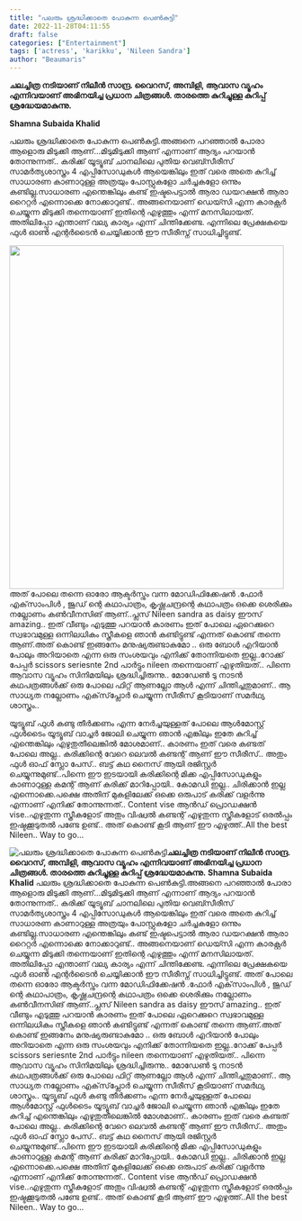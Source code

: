 ```yaml
---
title: "പലരും ശ്രദ്ധിക്കാതെ പോകുന്ന പെൺകുട്ടി"
date: 2022-11-28T04:11:55
draft: false
categories: ["Entertainment"]
tags: ['actress', 'karikku', 'Nileen Sandra']
author: "Beaumaris"
---
```


<strong>ചലച്ചിത്ര നടിയാണ് നിലീന്‍ സാന്ദ്ര. വൈറസ്, അമ്പിളി, ആവാസ വ്യൂഹം എന്നിവയാണ് അഭിനയിച്ച പ്രധാന ചിത്രങ്ങള്‍. താരത്തെ കുറിച്ചുള്ള കുറിപ്പ് ശ്രദ്ധേയമാകുന്നു. </strong>

<strong>Shamna Subaida Khalid</strong>

പലരും ശ്രദ്ധിക്കാതെ പോകുന്ന പെൺകുട്ടി.അങ്ങനെ പറഞ്ഞാൽ പോരാ ആളൊരു മിടുക്കി ആണ്...മിടുമിടുക്കി ആണ് എന്നാണ് ആദ്യം പറയാൻ തോന്നുന്നത്.. കരിക്ക് യൂട്യൂബ് ചാനലിലെ പുതിയ വെബ്സീരീസ് സാമർത്യശാസ്ത്രം 4 എപ്പിസോഡുകൾ ആയെങ്കിലും ഇത് വരെ അതെ കുറിച്ച് സാധാരണ കാണാറുള്ള അത്രയും പോസ്റ്റുകളോ ചർച്ചകളോ ഒന്നും കണ്ടില്ല.സാധാരണ എന്തെങ്കിലും കണ്ട് ഇഷ്ടപെട്ടാൽ ആരാ ഡയറക്ഷൻ ആരാ റൈറ്റർ എന്നൊക്കെ നോക്കാറുണ്ട്.. അങ്ങനെയാണ് ഡെയ്സി എന്ന കാരക്റ്റർ ചെയ്യുന്ന മിടുക്കി തന്നെയാണ് ഇതിന്റെ എഴുത്തും എന്ന് മനസിലായത്. അതിലിപ്പോ എന്താണ് വല്യ കാര്യം എന്ന് ചിന്തിക്കേണ്ട. എന്നിലെ പ്രേക്ഷകയെ ഫുൾ ഓൺ എന്റർടൈൻ ചെയ്യിക്കാൻ ഈ സീരീസ്ന് സാധിച്ചിട്ടുണ്ട്.

<img class="wp-image-364009 aligncenter" src="https://cdn.boolokam.com/articles/2022/11/dddd-1-240x300.jpg" alt="" width="488" height="610" />അത് പോലെ തന്നെ ഓരോ ആക്ടർസ്നും വന്ന മോഡിഫിക്കേഷൻ .ഫോർ എക്‌സാംപിൾ , ജൂഡ് ന്റെ കഥാപാത്രം, കൃഷ്ണചന്ദ്രന്റെ കഥാപത്രം ഒക്കെ ശെരിക്കും നല്ലോണം കൺവീനസിങ് ആണ്..പ്ലസ് Nileen sandra as daisy ഈസ്‌ amazing.. ഇത് വീണ്ടും എടുത്തു പറയാൻ കാരണം ഇത് പോലെ ഏറെക്കുറെ സ്വഭാവമുള്ള ഒന്നിലധികം സ്ത്രീകളെ ഞാൻ കണ്ടിട്ടുണ്ട് എന്നത് കൊണ്ട് തന്നെ ആണ്.അത് കൊണ്ട് ഇങ്ങനേം മനുഷ്യരുണ്ടാകുമോ .. ഒരു ബോൾ എറിയാൻ പോലും അറിയാതെ എന്ന ഒരു സംശയവും എനിക്ക് തോന്നിയതെ ഇല്ല..റോക്ക് പേപ്പർ scissors seriesnte 2nd പാർട്ടും nileen തന്നെയാണ് എഴുതിയത്.. പിന്നെ ആവാസ വ്യൂഹം സിനിമയിലും ശ്രദ്ധിച്ചിരുന്നു.. മോഡേൺ ടു നാടൻ കഥപത്രങ്ങൾക്ക് ഒരു പോലെ ഫിറ്റ്‌ ആണല്ലോ ആൾ എന്ന് ചിന്തിച്ചതുമാണ്.. ആ സാധ്യത നല്ലോണം എക്‌സ്‌പ്ലോർ ചെയ്യുന്ന സീരീസ് കൂടിയാണ് സമർഥ്യ ശാസ്ത്രം..

യൂട്യൂബ് ഫുൾ കണ്ടു തീർക്കണം എന്ന നേർച്ചയുള്ളത് പോലെ ആൾമോസ്റ്റ് ഫുൾടൈം യൂട്യൂബ് വാച്ചർ ജോലി ചെയ്യുന്ന ഞാൻ എങ്കിലും ഇതേ കുറിച്ച് എന്തെങ്കിലും എഴുതുതീലെങ്കിൽ മോശമാണ്.. കാരണം ഇത് വരെ കണ്ടത് പോലെ അല്ല.. കരിക്കിന്റെ വേറെ ലെവൽ കണ്ടന്റ് ആണ് ഈ സീരീസ്.. അതും ഫുൾ ഓഫ് സ്ലോ പേസ്.. ബട്ട്‌ കഥ നൈസ് ആയി രജിസ്റ്റർ ചെയ്യുന്നുമുണ്ട്..പിന്നെ ഈ ഇടയായി കരിക്കിന്റെ മിക്ക എപ്പിസോഡുകളും കാണാറുള്ള കമന്റ്‌ ആണ് കരിക്ക് മാറിപ്പോയി.. കോമഡി ഇല്ല.. ചിരിക്കാൻ ഇല്ല എന്നൊക്കെ.പക്ഷെ അതിന് മുകളിലേക്ക് ഒക്കെ ഒരുപാട് കരിക്ക് വളർന്നു എന്നാണ് എനിക്ക് തോന്നുന്നത്.. Content vise ആൻഡ് പ്രൊഡക്ഷൻ vise..എഴുതുന്ന സ്ത്രീകളോട് അതും വിഷ്വൽ കണ്ടന്റ് എഴുതുന്ന സ്ത്രീകളോട് ഒരൽപ്പം ഇഷ്ടക്കൂടുതൽ പണ്ടേ ഉണ്ട്.. അത് കൊണ്ട് കൂടി ആണ് ഈ എഴുത്ത്..All the best Nileen.. Way to go...


![പലരും ശ്രദ്ധിക്കാതെ പോകുന്ന പെൺകുട്ടി](https://cdn.boolokam.com/articles/2022/11/dddd-1-240x300.jpg)**ചലച്ചിത്ര നടിയാണ് നിലീന്‍ സാന്ദ്ര. വൈറസ്, അമ്പിളി, ആവാസ വ്യൂഹം എന്നിവയാണ് അഭിനയിച്ച പ്രധാന ചിത്രങ്ങള്‍. താരത്തെ കുറിച്ചുള്ള കുറിപ്പ് ശ്രദ്ധേയമാകുന്നു.** **Shamna Subaida Khalid** പലരും ശ്രദ്ധിക്കാതെ പോകുന്ന പെൺകുട്ടി.അങ്ങനെ പറഞ്ഞാൽ പോരാ ആളൊരു മിടുക്കി ആണ്...മിടുമിടുക്കി ആണ് എന്നാണ് ആദ്യം പറയാൻ തോന്നുന്നത്.. കരിക്ക് യൂട്യൂബ് ചാനലിലെ പുതിയ വെബ്സീരീസ് സാമർത്യശാസ്ത്രം 4 എപ്പിസോഡുകൾ ആയെങ്കിലും ഇത് വരെ അതെ കുറിച്ച് സാധാരണ കാണാറുള്ള അത്രയും പോസ്റ്റുകളോ ചർച്ചകളോ ഒന്നും കണ്ടില്ല.സാധാരണ എന്തെങ്കിലും കണ്ട് ഇഷ്ടപെട്ടാൽ ആരാ ഡയറക്ഷൻ ആരാ റൈറ്റർ എന്നൊക്കെ നോക്കാറുണ്ട്.. അങ്ങനെയാണ് ഡെയ്സി എന്ന കാരക്റ്റർ ചെയ്യുന്ന മിടുക്കി തന്നെയാണ് ഇതിന്റെ എഴുത്തും എന്ന് മനസിലായത്. അതിലിപ്പോ എന്താണ് വല്യ കാര്യം എന്ന് ചിന്തിക്കേണ്ട. എന്നിലെ പ്രേക്ഷകയെ ഫുൾ ഓൺ എന്റർടൈൻ ചെയ്യിക്കാൻ ഈ സീരീസ്ന് സാധിച്ചിട്ടുണ്ട്. അത് പോലെ തന്നെ ഓരോ ആക്ടർസ്നും വന്ന മോഡിഫിക്കേഷൻ .ഫോർ എക്‌സാംപിൾ , ജൂഡ് ന്റെ കഥാപാത്രം, കൃഷ്ണചന്ദ്രന്റെ കഥാപത്രം ഒക്കെ ശെരിക്കും നല്ലോണം കൺവീനസിങ് ആണ്..പ്ലസ് Nileen sandra as daisy ഈസ്‌ amazing.. ഇത് വീണ്ടും എടുത്തു പറയാൻ കാരണം ഇത് പോലെ ഏറെക്കുറെ സ്വഭാവമുള്ള ഒന്നിലധികം സ്ത്രീകളെ ഞാൻ കണ്ടിട്ടുണ്ട് എന്നത് കൊണ്ട് തന്നെ ആണ്.അത് കൊണ്ട് ഇങ്ങനേം മനുഷ്യരുണ്ടാകുമോ .. ഒരു ബോൾ എറിയാൻ പോലും അറിയാതെ എന്ന ഒരു സംശയവും എനിക്ക് തോന്നിയതെ ഇല്ല..റോക്ക് പേപ്പർ scissors seriesnte 2nd പാർട്ടും nileen തന്നെയാണ് എഴുതിയത്.. പിന്നെ ആവാസ വ്യൂഹം സിനിമയിലും ശ്രദ്ധിച്ചിരുന്നു.. മോഡേൺ ടു നാടൻ കഥപത്രങ്ങൾക്ക് ഒരു പോലെ ഫിറ്റ്‌ ആണല്ലോ ആൾ എന്ന് ചിന്തിച്ചതുമാണ്.. ആ സാധ്യത നല്ലോണം എക്‌സ്‌പ്ലോർ ചെയ്യുന്ന സീരീസ് കൂടിയാണ് സമർഥ്യ ശാസ്ത്രം.. യൂട്യൂബ് ഫുൾ കണ്ടു തീർക്കണം എന്ന നേർച്ചയുള്ളത് പോലെ ആൾമോസ്റ്റ് ഫുൾടൈം യൂട്യൂബ് വാച്ചർ ജോലി ചെയ്യുന്ന ഞാൻ എങ്കിലും ഇതേ കുറിച്ച് എന്തെങ്കിലും എഴുതുതീലെങ്കിൽ മോശമാണ്.. കാരണം ഇത് വരെ കണ്ടത് പോലെ അല്ല.. കരിക്കിന്റെ വേറെ ലെവൽ കണ്ടന്റ് ആണ് ഈ സീരീസ്.. അതും ഫുൾ ഓഫ് സ്ലോ പേസ്.. ബട്ട്‌ കഥ നൈസ് ആയി രജിസ്റ്റർ ചെയ്യുന്നുമുണ്ട്..പിന്നെ ഈ ഇടയായി കരിക്കിന്റെ മിക്ക എപ്പിസോഡുകളും കാണാറുള്ള കമന്റ്‌ ആണ് കരിക്ക് മാറിപ്പോയി.. കോമഡി ഇല്ല.. ചിരിക്കാൻ ഇല്ല എന്നൊക്കെ.പക്ഷെ അതിന് മുകളിലേക്ക് ഒക്കെ ഒരുപാട് കരിക്ക് വളർന്നു എന്നാണ് എനിക്ക് തോന്നുന്നത്.. Content vise ആൻഡ് പ്രൊഡക്ഷൻ vise..എഴുതുന്ന സ്ത്രീകളോട് അതും വിഷ്വൽ കണ്ടന്റ് എഴുതുന്ന സ്ത്രീകളോട് ഒരൽപ്പം ഇഷ്ടക്കൂടുതൽ പണ്ടേ ഉണ്ട്.. അത് കൊണ്ട് കൂടി ആണ് ഈ എഴുത്ത്..All the best Nileen.. Way to go...

